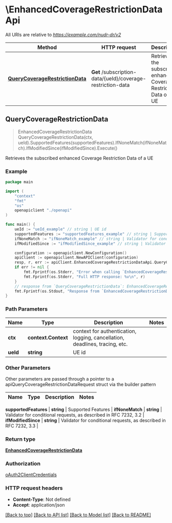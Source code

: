 # \EnhancedCoverageRestrictionDataApi

All URIs are relative to *https://example.com/nudr-dr/v2*

Method | HTTP request | Description
------------- | ------------- | -------------
[**QueryCoverageRestrictionData**](EnhancedCoverageRestrictionDataApi.md#QueryCoverageRestrictionData) | **Get** /subscription-data/{ueId}/coverage-restriction-data | Retrieves the subscribed enhanced Coverage Restriction Data of a UE



## QueryCoverageRestrictionData

> EnhancedCoverageRestrictionData QueryCoverageRestrictionData(ctx, ueId).SupportedFeatures(supportedFeatures).IfNoneMatch(ifNoneMatch).IfModifiedSince(ifModifiedSince).Execute()

Retrieves the subscribed enhanced Coverage Restriction Data of a UE

### Example

```go
package main

import (
    "context"
    "fmt"
    "os"
    openapiclient "./openapi"
)

func main() {
    ueId := "ueId_example" // string | UE id
    supportedFeatures := "supportedFeatures_example" // string | Supported Features (optional)
    ifNoneMatch := "ifNoneMatch_example" // string | Validator for conditional requests, as described in RFC 7232, 3.2 (optional)
    ifModifiedSince := "ifModifiedSince_example" // string | Validator for conditional requests, as described in RFC 7232, 3.3 (optional)

    configuration := openapiclient.NewConfiguration()
    apiClient := openapiclient.NewAPIClient(configuration)
    resp, r, err := apiClient.EnhancedCoverageRestrictionDataApi.QueryCoverageRestrictionData(context.Background(), ueId).SupportedFeatures(supportedFeatures).IfNoneMatch(ifNoneMatch).IfModifiedSince(ifModifiedSince).Execute()
    if err != nil {
        fmt.Fprintf(os.Stderr, "Error when calling `EnhancedCoverageRestrictionDataApi.QueryCoverageRestrictionData``: %v\n", err)
        fmt.Fprintf(os.Stderr, "Full HTTP response: %v\n", r)
    }
    // response from `QueryCoverageRestrictionData`: EnhancedCoverageRestrictionData
    fmt.Fprintf(os.Stdout, "Response from `EnhancedCoverageRestrictionDataApi.QueryCoverageRestrictionData`: %v\n", resp)
}
```

### Path Parameters


Name | Type | Description  | Notes
------------- | ------------- | ------------- | -------------
**ctx** | **context.Context** | context for authentication, logging, cancellation, deadlines, tracing, etc.
**ueId** | **string** | UE id | 

### Other Parameters

Other parameters are passed through a pointer to a apiQueryCoverageRestrictionDataRequest struct via the builder pattern


Name | Type | Description  | Notes
------------- | ------------- | ------------- | -------------

 **supportedFeatures** | **string** | Supported Features | 
 **ifNoneMatch** | **string** | Validator for conditional requests, as described in RFC 7232, 3.2 | 
 **ifModifiedSince** | **string** | Validator for conditional requests, as described in RFC 7232, 3.3 | 

### Return type

[**EnhancedCoverageRestrictionData**](EnhancedCoverageRestrictionData.md)

### Authorization

[oAuth2ClientCredentials](../README.md#oAuth2ClientCredentials)

### HTTP request headers

- **Content-Type**: Not defined
- **Accept**: application/json

[[Back to top]](#) [[Back to API list]](../README.md#documentation-for-api-endpoints)
[[Back to Model list]](../README.md#documentation-for-models)
[[Back to README]](../README.md)

